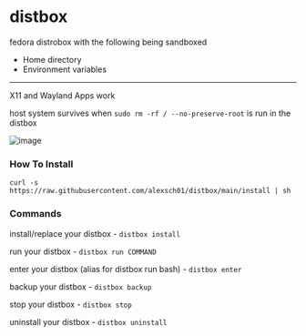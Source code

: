 # distbox

fedora distrobox with the following being sandboxed

- Home directory
- Environment variables
---

X11 and Wayland Apps work

host system survives when `sudo rm -rf / --no-preserve-root` is run in the distbox

![image](https://github.com/alexsch01/distbox/assets/5721147/93c4e810-bf76-4fde-b365-64a0140988b2)

### How To Install
```
curl -s https://raw.githubusercontent.com/alexsch01/distbox/main/install | sh
```

### Commands
install/replace your distbox - `distbox install`

run your distbox - `distbox run COMMAND`

enter your distbox (alias for distbox run bash) - `distbox enter`

backup your distbox - `distbox backup`

stop your distbox - `distbox stop`

uninstall your distbox - `distbox uninstall`
